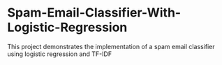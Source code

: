 # Spam-Email-Classifier-With-Logistic-Regression
This project demonstrates the implementation of a spam email classifier using logistic regression and TF-IDF
